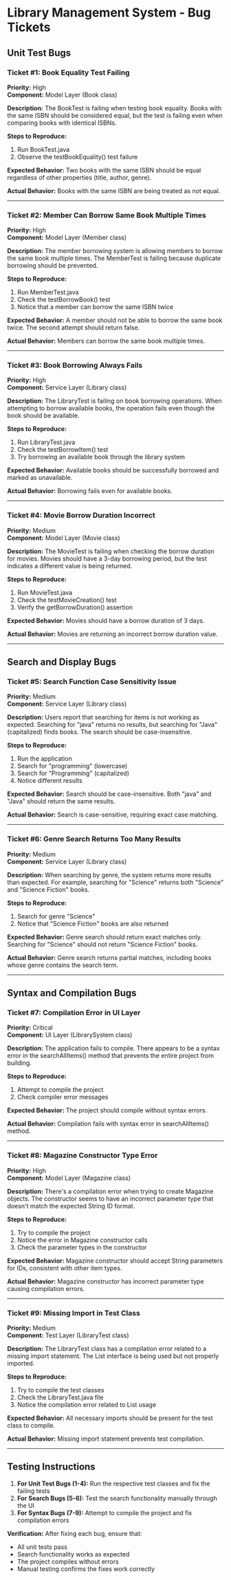 # Library Management System - Bug Tickets

## **Unit Test Bugs**

### **Ticket #1: Book Equality Test Failing**
**Priority:** High  
**Component:** Model Layer (Book class)

**Description:**
The BookTest is failing when testing book equality. Books with the same ISBN should be considered equal, but the test is failing even when comparing books with identical ISBNs.

**Steps to Reproduce:**
1. Run BookTest.java
2. Observe the testBookEquality() test failure

**Expected Behavior:**
Two books with the same ISBN should be equal regardless of other properties (title, author, genre).

**Actual Behavior:**
Books with the same ISBN are being treated as not equal.

---

### **Ticket #2: Member Can Borrow Same Book Multiple Times**
**Priority:** High  
**Component:** Model Layer (Member class)

**Description:**
The member borrowing system is allowing members to borrow the same book multiple times. The MemberTest is failing because duplicate borrowing should be prevented.

**Steps to Reproduce:**
1. Run MemberTest.java
2. Check the testBorrowBook() test
3. Notice that a member can borrow the same ISBN twice

**Expected Behavior:**
A member should not be able to borrow the same book twice. The second attempt should return false.

**Actual Behavior:**
Members can borrow the same book multiple times.

---

### **Ticket #3: Book Borrowing Always Fails**
**Priority:** High  
**Component:** Service Layer (Library class)

**Description:**
The LibraryTest is failing on book borrowing operations. When attempting to borrow available books, the operation fails even though the book should be available.

**Steps to Reproduce:**
1. Run LibraryTest.java
2. Check the testBorrowItem() test
3. Try borrowing an available book through the library system

**Expected Behavior:**
Available books should be successfully borrowed and marked as unavailable.

**Actual Behavior:**
Borrowing fails even for available books.

---

### **Ticket #4: Movie Borrow Duration Incorrect**
**Priority:** Medium  
**Component:** Model Layer (Movie class)

**Description:**
The MovieTest is failing when checking the borrow duration for movies. Movies should have a 3-day borrowing period, but the test indicates a different value is being returned.

**Steps to Reproduce:**
1. Run MovieTest.java
2. Check the testMovieCreation() test
3. Verify the getBorrowDuration() assertion

**Expected Behavior:**
Movies should have a borrow duration of 3 days.

**Actual Behavior:**
Movies are returning an incorrect borrow duration value.

---

## **Search and Display Bugs**

### **Ticket #5: Search Function Case Sensitivity Issue**
**Priority:** Medium  
**Component:** Service Layer (Library class)

**Description:**
Users report that searching for items is not working as expected. Searching for "java" returns no results, but searching for "Java" (capitalized) finds books. The search should be case-insensitive.

**Steps to Reproduce:**
1. Run the application
2. Search for "programming" (lowercase)
3. Search for "Programming" (capitalized)
4. Notice different results

**Expected Behavior:**
Search should be case-insensitive. Both "java" and "Java" should return the same results.

**Actual Behavior:**
Search is case-sensitive, requiring exact case matching.

---

### **Ticket #6: Genre Search Returns Too Many Results**
**Priority:** Medium  
**Component:** Service Layer (Library class)

**Description:**
When searching by genre, the system returns more results than expected. For example, searching for "Science" returns both "Science" and "Science Fiction" books.

**Steps to Reproduce:**
1. Search for genre "Science"
2. Notice that "Science Fiction" books are also returned

**Expected Behavior:**
Genre search should return exact matches only. Searching for "Science" should not return "Science Fiction" books.

**Actual Behavior:**
Genre search returns partial matches, including books whose genre contains the search term.

---

## **Syntax and Compilation Bugs**

### **Ticket #7: Compilation Error in UI Layer**
**Priority:** Critical  
**Component:** UI Layer (LibrarySystem class)

**Description:**
The application fails to compile. There appears to be a syntax error in the searchAllItems() method that prevents the entire project from building.

**Steps to Reproduce:**
1. Attempt to compile the project
2. Check compiler error messages

**Expected Behavior:**
The project should compile without syntax errors.

**Actual Behavior:**
Compilation fails with syntax error in searchAllItems() method.

---

### **Ticket #8: Magazine Constructor Type Error**
**Priority:** High  
**Component:** Model Layer (Magazine class)

**Description:**
There's a compilation error when trying to create Magazine objects. The constructor seems to have an incorrect parameter type that doesn't match the expected String ID format.

**Steps to Reproduce:**
1. Try to compile the project
2. Notice the error in Magazine constructor calls
3. Check the parameter types in the constructor

**Expected Behavior:**
Magazine constructor should accept String parameters for IDs, consistent with other item types.

**Actual Behavior:**
Magazine constructor has incorrect parameter type causing compilation errors.

---

### **Ticket #9: Missing Import in Test Class**
**Priority:** Medium  
**Component:** Test Layer (LibraryTest class)

**Description:**
The LibraryTest class has a compilation error related to a missing import statement. The List interface is being used but not properly imported.

**Steps to Reproduce:**
1. Try to compile the test classes
2. Check the LibraryTest.java file
3. Notice the compilation error related to List usage

**Expected Behavior:**
All necessary imports should be present for the test class to compile.

**Actual Behavior:**
Missing import statement prevents test compilation.

---

## **Testing Instructions**

1. **For Unit Test Bugs (1-4):** Run the respective test classes and fix the failing tests
2. **For Search Bugs (5-6):** Test the search functionality manually through the UI
3. **For Syntax Bugs (7-9):** Attempt to compile the project and fix compilation errors

**Verification:** After fixing each bug, ensure that:
- All unit tests pass
- Search functionality works as expected
- The project compiles without errors
- Manual testing confirms the fixes work correctly